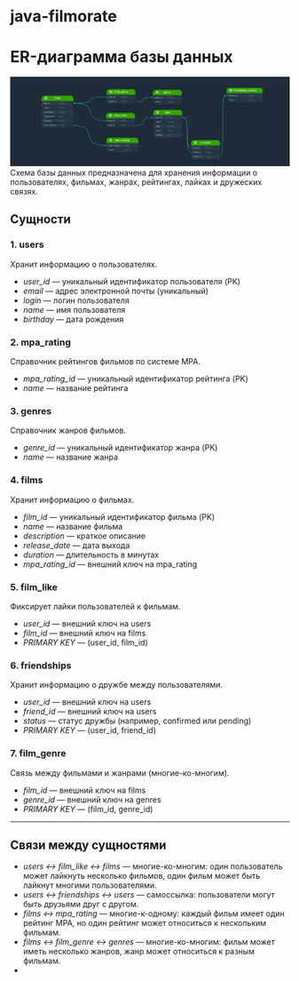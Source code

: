 # java-filmorate

# ER-диаграмма базы данных
![ER-диаграмма базы данных](src/main/resources/er-diagram.png)
Схема базы данных предназначена для хранения информации о пользователях, фильмах, жанрах, рейтингах, лайках и дружеских связях.

## Сущности

### 1. users
Хранит информацию о пользователях.
- *user_id* — уникальный идентификатор пользователя (PK)
- *email* — адрес электронной почты (уникальный)
- *login* — логин пользователя
- *name* — имя пользователя
- *birthday* — дата рождения

### 2. mpa_rating
Справочник рейтингов фильмов по системе MPA.
- *mpa_rating_id* — уникальный идентификатор рейтинга (PK)
- *name* — название рейтинга

### 3. genres
Справочник жанров фильмов.
- *genre_id* — уникальный идентификатор жанра (PK)
- *name* — название жанра

### 4. films
Хранит информацию о фильмах.
- *film_id* — уникальный идентификатор фильма (PK)
- *name* — название фильма
- *description* — краткое описание
- *release_date* — дата выхода
- *duration* — длительность в минутах
- *mpa_rating_id* — внешний ключ на mpa_rating

### 5. film_like
Фиксирует лайки пользователей к фильмам.
- *user_id* — внешний ключ на users
- *film_id* — внешний ключ на films
- *PRIMARY KEY* — (user_id, film_id)

### 6. friendships
Хранит информацию о дружбе между пользователями.
- *user_id* — внешний ключ на users
- *friend_id* — внешний ключ на users
- *status* — статус дружбы (например, confirmed или pending)
- *PRIMARY KEY* — (user_id, friend_id)

### 7. film_genre
Связь между фильмами и жанрами (многие-ко-многим).
- *film_id* — внешний ключ на films
- *genre_id* — внешний ключ на genres
- *PRIMARY KEY* — (film_id, genre_id)

---

## Связи между сущностями

- *users ↔ film_like ↔ films* — многие-ко-многим: один пользователь может лайкнуть несколько фильмов, один фильм может быть лайкнут многими пользователями.
- *users ↔ friendships ↔ users* — самоссылка: пользователи могут быть друзьями друг с другом.
- *films ↔ mpa_rating* — многие-к-одному: каждый фильм имеет один рейтинг MPA, но один рейтинг может относиться к нескольким фильмам.
- *films ↔ film_genre ↔ genres* — многие-ко-многим: фильм может иметь несколько жанров, жанр может относиться к разным фильмам.
-
